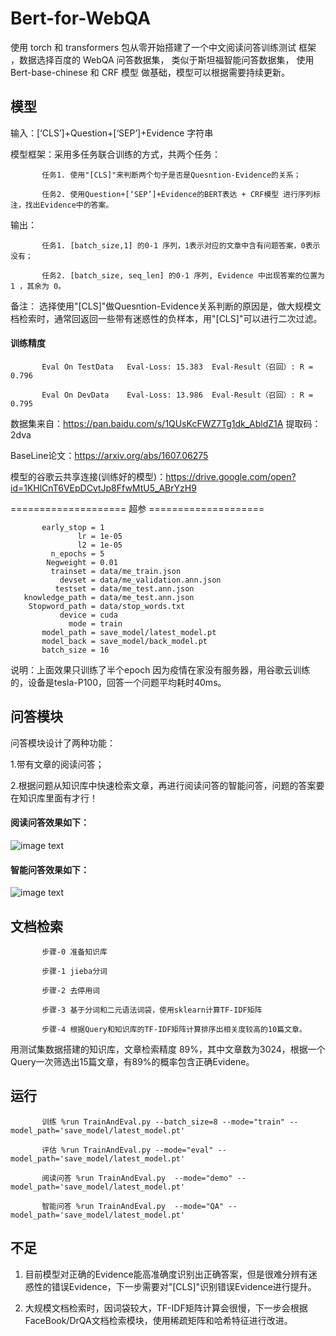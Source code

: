 # Bert-for-WebQA
使用 torch 和 transformers 包从零开始搭建了一个中文阅读问答训练测试
框架 ，数据选择百度的 WebQA 问答数据集， 类似于斯坦福智能问答数据集，
使用 Bert-base-chinese 和 CRF 模型 做基础，模型可以根据需要持续更新。

## 模型

输入：[‘CLS’]+Question+[‘SEP’]+Evidence 字符串

模型框架：采用多任务联合训练的方式，共两个任务：

           任务1. 使用"[CLS]"来判断两个句子是否是Quesntion-Evidence的关系；

           任务2. 使用Question+[‘SEP’]+Evidence的BERT表达 + CRF模型 进行序列标注，找出Evidence中的答案。

输出：

           任务1. [batch_size,1] 的0-1 序列，1表示对应的文章中含有问题答案，0表示没有；
           
           任务2. [batch_size, seq_len] 的0-1 序列, Evidence 中出现答案的位置为 1 ，其余为 0。

备注： 选择使用"[CLS]"做Quesntion-Evidence关系判断的原因是，做大规模文档检索时，通常回返回一些带有迷惑性的负样本，用"[CLS]"可以进行二次过滤。

#### 训练精度     

           Eval On TestData   Eval-Loss: 15.383  Eval-Result（召回）: R = 0.796

           Eval On DevData    Eval-Loss: 13.986  Eval-Result（召回）: R = 0.795

数据集来自：https://pan.baidu.com/s/1QUsKcFWZ7Tg1dk_AbldZ1A 提取码：2dva

BaseLine论文：https://arxiv.org/abs/1607.06275

模型的谷歌云共享连接(训练好的模型)：https://drive.google.com/open?id=1KHlCnT6VEpDCvtJp8FfwMtU5_ABrYzH9

==================== 超参 ====================

           early_stop = 1
                   lr = 1e-05
                   l2 = 1e-05
             n_epochs = 5
            Negweight = 0.01
             trainset = data/me_train.json
               devset = data/me_validation.ann.json
              testset = data/me_test.ann.json
       knowledge_path = data/me_test.ann.json
        Stopword_path = data/stop_words.txt
               device = cuda
                 mode = train
           model_path = save_model/latest_model.pt
           model_back = save_model/back_model.pt
           batch_size = 16


说明：上面效果只训练了半个epoch 因为疫情在家没有服务器，用谷歌云训练的，设备是tesla-P100，回答一个问题平均耗时40ms。

## 问答模块

问答模块设计了两种功能：

1.带有文章的阅读问答；

2.根据问题从知识库中快速检索文章，再进行阅读问答的智能问答，问题的答案要在知识库里面有才行！

#### 阅读问答效果如下：


![image text](https://github.com/Hanlard/Bert-for-WebQA/blob/master/%E9%97%AE%E7%AD%94%E6%88%AA%E5%B1%8F/%E9%98%85%E8%AF%BB%E9%97%AE%E7%AD%94.jpg)

#### 智能问答效果如下：


![image text](https://github.com/Hanlard/Bert-for-WebQA/blob/master/%E9%97%AE%E7%AD%94%E6%88%AA%E5%B1%8F/%E6%99%BA%E8%83%BD%E9%97%AE%E7%AD%94.png)

## 文档检索

           步骤-0 准备知识库 

           步骤-1 jieba分词 

           步骤-2 去停用词 

           步骤-3 基于分词和二元语法词袋，使用sklearn计算TF-IDF矩阵 

           步骤-4 根据Query和知识库的TF-IDF矩阵计算排序出相关度较高的10篇文章。
           
用测试集数据搭建的知识库，文章检索精度 89%，其中文章数为3024，根据一个Query一次筛选出15篇文章，有89%的概率包含正确Evidene。


## 运行

           训练 %run TrainAndEval.py --batch_size=8 --mode="train" --model_path='save_model/latest_model.pt'

           评估 %run TrainAndEval.py --mode="eval" --model_path='save_model/latest_model.pt'

           阅读问答 %run TrainAndEval.py  --mode="demo" --model_path='save_model/latest_model.pt'

           智能问答 %run TrainAndEval.py  --mode="QA" --model_path='save_model/latest_model.pt'

## 不足

1. 目前模型对正确的Evidence能高准确度识别出正确答案，但是很难分辨有迷惑性的错误Evidence，下一步需要对"[CLS]"识别错误Evidence进行提升。

2. 大规模文档检索时，因词袋较大，TF-IDF矩阵计算会很慢，下一步会根据FaceBook/DrQA文档检索模块，使用稀疏矩阵和哈希特征进行改进。

